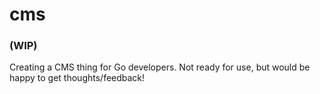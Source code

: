# cms
### (WIP)

Creating a CMS thing for Go developers. Not ready for use, but would be happy 
to get thoughts/feedback!